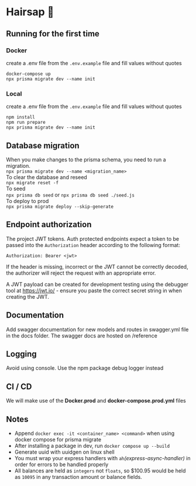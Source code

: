 # Hairsap :haircut:

## Running for the first time

### Docker

create a .env file from the `.env.example` file and fill values without quotes

```
docker-compose up
npx prisma migrate dev --name init
```

### Local

create a .env file from the `.env.example` file and fill values without quotes

```
npm install
npm run prepare
npx prisma migrate dev --name init
```

## Database migration

When you make changes to the prisma schema, you need to run a migration.\
`npx prisma migrate dev --name <migration_name>`\
To clear the database and reseed \
`npx migrate reset -f` \
To seed \
`npx prisma db seed` or `npx prisma db seed ./seed.js`\
To deploy to prod\
`npx prisma migrate deploy --skip-generate`

## Endpoint authorization

The project JWT tokens. Auth protected endpoints expect a token to be passed into the `Authorization` header according to the following format:

`Authorization: Bearer <jwt>`

If the header is missing, incorrect or the JWT cannot be correctly decoded, the authorizer will reject the request with an appropriate error.

A JWT payload can be created for development testing using the debugger tool at https://jwt.io/ - ensure you paste the correct secret string in when creating the JWT.

## Documentation

Add swagger documentation for new models and routes in swagger.yml file in the docs folder.
The swagger docs are hosted on /reference

## Logging

Avoid using console. Use the npm package debug logger instead

## CI / CD

We will make use of the **Docker.prod** and **docker-compose.prod.yml** files

## Notes

- Append `docker exec -it <container_name> <command>` when using docker compose for prisma migrate
- After installing a package in dev, run `docker compose up --build`
- Generate uuid with uuidgen on linux shell
- You must wrap your express handlers with `ah`_(express-async-handler)_ in order for errors to be handled properly
- All balances are held as `integers` not `floats`, so $100.95 would be held as `10095` in any transaction amount or balance fields.
